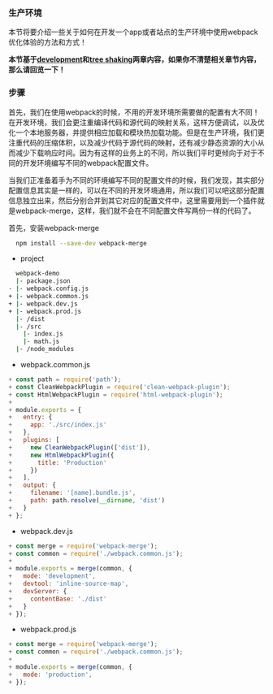 ### 生产环境

本节将要介绍一些关于如何在开发一个app或者站点的生产环境中使用webpack优化体验的方法和方式！

**本节基于[development](https://github.com/woai30231/frontend-build-tools-note/blob/master/webpack/guide-artical/005.md)和[tree shaking](https://github.com/woai30231/frontend-build-tools-note/blob/master/webpack/guide-artical/007.md)两章内容，如果你不清楚相关章节内容，那么请回览一下！**


### 步骤

首先，我们在使用webpack的时候，不用的开发环境所需要做的配置有大不同！在开发环境，我们会更注重编译代码和源代码的映射关系，这样方便调试，以及优化一个本地服务器，并提供相应加载和模块热加载功能。但是在生产环境，我们更注重代码的压缩体积，以及减少代码于源代码的映射，还有减少静态资源的大小从而减少下载响应时间。因为有这样的业务上的不同，所以我们平时更倾向于对于不同的开发环境编写不同的webpack配置文件。

当我们正准备着手为不同的环境编写不同的配置文件的时候，我们发现，其实部分配置信息其实是一样的，可以在不同的开发环境通用，所以我们可以吧这部分配置信息独立出来，然后分别合并到其它对应的配置文件中，这里需要用到一个插件就是webpack-merge，这样，我们就不会在不同配置文件写两份一样的代码了。

首先，安装webpack-merge

```bash
  npm install --save-dev webpack-merge
```
* project

```bash
  webpack-demo
  |- package.json
- |- webpack.config.js
+ |- webpack.common.js
+ |- webpack.dev.js
+ |- webpack.prod.js
  |- /dist
  |- /src
    |- index.js
    |- math.js
  |- /node_modules
```

* webpack.common.js

```js
+ const path = require('path');
+ const CleanWebpackPlugin = require('clean-webpack-plugin');
+ const HtmlWebpackPlugin = require('html-webpack-plugin');
+
+ module.exports = {
+   entry: {
+     app: './src/index.js'
+   },
+   plugins: [
+     new CleanWebpackPlugin(['dist']),
+     new HtmlWebpackPlugin({
+       title: 'Production'
+     })
+   ],
+   output: {
+     filename: '[name].bundle.js',
+     path: path.resolve(__dirname, 'dist')
+   }
+ };
```

* webpack.dev.js

```js
+ const merge = require('webpack-merge');
+ const common = require('./webpack.common.js');
+
+ module.exports = merge(common, {
+   mode: 'development',
+   devtool: 'inline-source-map',
+   devServer: {
+     contentBase: './dist'
+   }
+ });
```

* webpack.prod.js

```js
+ const merge = require('webpack-merge');
+ const common = require('./webpack.common.js');
+
+ module.exports = merge(common, {
+   mode: 'production',
+ });
```
